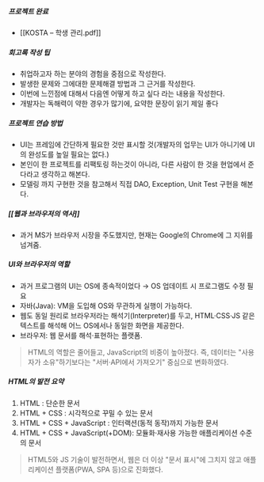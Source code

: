 ##### 프로젝트 완료
- [[KOSTA – 학생 관리.pdf]]
##### 회고록 작성 팁
- 취업하고자 하는 분야의 경험을 중점으로 작성한다.
- 발생한 문제와 그에대한 문제해결 방법과 그 근거를 작성한다.
- 이번에 느낀점에 대해서 다음엔 어떻게 하고 싶다 라는 내용을 작성한다.
- 개발자는 독해력이 약한 경우가 많기에, 요약한 문장이 읽기 제일 좋다

##### 프로젝트 연습 방법
- UI는 프레임에 간단하게 필요한 것만 표시할 것(개발자의 업무는 UI가 아니기에 UI의 완성도를 높일 필요는 없다.)
- 본인이 한 프로젝트를 리팩토링 하는것이 아니라, 다른 사람이 한 것을 현업에서 준다라고 생각하고 해본다.
- 모델링 까지 구현한 것을 참고해서 직접 DAO, Exception, Unit Test 구현을 해본다.

##### [[웹과 브라우저의 역사]]
- 과거 MS가 브라우저 시장을 주도했지만, 현재는 Google의 Chrome에 그 지위를 넘겨줌.

##### UI와 브라우저의 역할
- 과거 프로그램의 UI는 OS에 종속적이었다 → OS 업데이트 시 프로그램도 수정 필요
- 자바(Java): VM을 도입해 OS와 무관하게 실행이 가능하다.
- 웹도 동일 원리로 브라우저라는 해석기(Interpreter)를 두고, HTML·CSS·JS 같은 텍스트를 해석해 어느 OS에서나 동일한 화면을 제공한다.
- 브라우저: 웹 문서를 해석·표현하는 플랫폼.

> HTML의 역할은 줄어들고, JavaScript의 비중이 높아졌다.
> 즉, 데이터는 "사용자가 소유"하기보다는 "서버·API에서 가져오기" 중심으로 변화하였다.

##### HTML의 발전 요약
1. HTML : 단순한 문서
2. HTML + CSS : 시각적으로 꾸밀 수 있는 문서
3. HTML + CSS + JavaScript : 인터랙션(동적 동작)까지 가능한 문서
4. HTML + CSS + JavaScript(+DOM): 모듈화·재사용 가능한 애플리케이션 수준의 문서

>HTML5와 JS 기술이 발전하면서, 웹은 더 이상 "문서 표시"에 그치지 않고 애플리케이션 플랫폼(PWA, SPA 등)으로 진화했다.